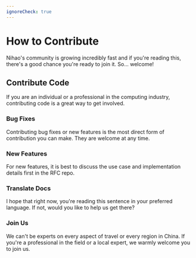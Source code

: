 ```yaml
---
ignoreCheck: true
---
```


# How to Contribute

Nihao's community is growing incredibly fast and if you're reading this, there's a good chance you're ready to join it. So... welcome!

## Contribute Code

If you are an individual or a professional in the computing industry, contributing code is a great way to get involved.

### Bug Fixes

Contributing bug fixes or new features is the most direct form of contribution you can make. They are welcome at any time.

### New Features

For new features, it is best to discuss the use case and implementation details first in the RFC repo.

### Translate Docs

I hope that right now, you're reading this sentence in your preferred language. If not, would you like to help us get there?

### Join Us

We can't be experts on every aspect of travel or every region in China. If you're a professional in the field or a local expert, we warmly welcome you to join us.
